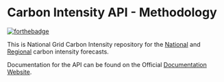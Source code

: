 # Carbon Intensity API - Methodology
[![forthebadge](https://forthebadge.com/images/badges/powered-by-electricity.svg)](https://forthebadge.com)

This is National Grid Carbon Intensity repository for the [National](https://github.com/carbon-intensity/methodology/raw/master/Carbon%20Intensity%20Forecast%20Methodology.pdf) and [Regional](https://github.com/carbon-intensity/methodology/raw/master/Regional%20Carbon%20Intensity%20Forecast%20Methodology.pdf) carbon intensity forecasts.

Documentation for the API can be found on the Official [Documentation Website](https://carbon-intensity.github.io/api-definitions/).
